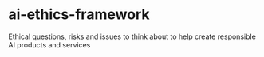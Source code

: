 # ai-ethics-framework
Ethical questions, risks and issues to think about to help create responsible AI products and services
